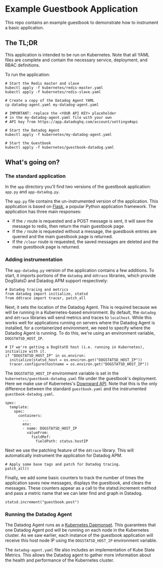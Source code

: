 # Example Guestbook Application

This repo contains an example guestbook to demonstrate how to instrument a basic application.

## The TL;DR

This application is intended to be run on Kubernetes. Note that all YAML files are complete and contain the necessary service, deployment, and RBAC definitions.

To run the application:

```
# Start the Redis master and slave
kubectl apply -f kubernetes/redis-master.yaml
kubectl apply -f kubernetes/redis-slave.yaml

# Create a copy of the Datadog Agent YAML
cp datadog-agent.yaml my-datadog-agent.yaml

# IMPORTANT: replace the <YOUR API KEY> placeholder
# in the my-datadog-agent.yaml file with your own
# API key from https://app.datadoghq.com/account/settings#api

# Start the Datadog Agent
kubectl apply -f kubernetes/my-datadog-agent.yaml

# Start the Guestbook
kubectl apply -f kubernetes/guestbook-datadog.yaml
```

## What's going on?

### The standard application

In the `app` directory you'll find two versions of the guestbook application: `app.py` and `app-datadog.py`.

The `app.py` file contains the un-instrumented version of the application. This application is based on [Flask](http://flask.pocoo.org/), a popular Python application framework. The application has three main responses:

- If the `/` route is requested and a POST message is sent, it will save the message to redis, then return the main guestbook page.
- If the `/` route is requested without a message, the guestbook entries are queried and the main guestbook page is returned.
- If the `/clear` route is requested, the saved messages are deleted and the main guestbook page is returned.

### Adding instrumentation

The `app-datadog.py` version of the application contains a few additions. To start, it imports portions of the `datadog` and `ddtrace` libraries, which provide DogStatsD and Datadog APM support respectively:

```
# Datadog tracing and metrics
from datadog import initialize, statsd
from ddtrace import tracer, patch_all
```

Next, it sets the location of the Datadog Agent. This is required because we will be running in a Kubernetes-based environment. By default, the `datadog` and `ddtrace` libraries will send metrics and traces to `localhost`. While this works well for applications running on servers where the Datadog Agent is installed, for a containerized environment, we need to specify where the Datadog Agent is running. To do this, we're using an environment variable, `DOGSTATSD_HOST_IP`.

```
# If we're getting a DogStatD host (i.e. running in Kubernetes), initialize with it.
if "DOGSTATSD_HOST_IP" in os.environ:
  initialize(statsd_host = os.environ.get("DOGSTATSD_HOST_IP"))
  tracer.configure(hostname = os.environ.get("DOGSTATSD_HOST_IP"))
```

The `DOGSTATSD_HOST_IP` environment variable is set in the `kubernetes/guestbook-datadog.yaml` file under the guestbook's deployment. Here we make use of Kubernetes's [Downward API](https://kubernetes.io/docs/tasks/inject-data-application/environment-variable-expose-pod-information/). Note that this is the only difference between the standard `guestbook.yaml` and the instrumented `guestbook-datadog.yaml`.

```
spec:
  template:
    spec:
      containers:
        ...
        env:
        - name: DOGSTATSD_HOST_IP
          valueFrom:
            fieldRef:
              fieldPath: status.hostIP
```

Next we use the patching feature of the `ddtrace` library. This will automatically instrument the application for Datadog APM.

```
# Apply some base tags and patch for Datadog tracing.
patch_all()
```

Finally, we add some basic counters to track the number of times the application saves new messages, displays the guestbook, and clears the messages. These counters appear as a call to the statsd.increment method and pass a metric name that we can later find and graph in Datadog.

```
statsd.increment("guestbook.post")
```

### Running the Datadog Agent

The Datadog Agent runs as a [Kubernetes Daemonset](https://kubernetes.io/docs/concepts/workloads/controllers/daemonset/). This guarantees that one Datadog Agent pod will be running on each node in the Kubernetes cluster. As we saw earlier, each instance of the guestbook application will receive this host node IP using the `DOGSTATSD_HOST_IP` environment variable.

The `datadog-agent.yaml` file also includes an implementation of Kube State Metrics. This allows the Datadog agent to gather more information about the health and performance of the Kubernetes cluster.
